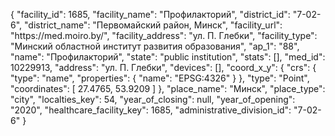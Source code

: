 {
    "facility_id": 1685,
    "facility_name": "Профилакторий",
    "district_id": "7-02-6",
    "district_name": "Первомайский район, Минск",
    "facility_url": "https:\/\/med.moiro.by\/",
    "facility_address": "ул. П. Глебки",
    "facility_type": "Минский областной институт развития образования",
    "ap_1": "88",
    "name": "Профилакторий",
    "state": "public institution",
    "stats": [],
    "med_id": 10229913,
    "address": "ул. П. Глебки",
    "devices": [],
    "coord_x_y": {
        "crs": {
            "type": "name",
            "properties": {
                "name": "EPSG:4326"
            }
        },
        "type": "Point",
        "coordinates": [
            27.4765,
            53.9209
        ]
    },
    "place_name": "Минск",
    "place_type": "city",
    "localties_key": 54,
    "year_of_closing": null,
    "year_of_opening": "2020",
    "healthcare_facility_key": 1685,
    "administrative_division_id": "7-02-6"
}